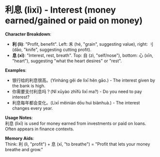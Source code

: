 # **利息 (lìxī) - Interest (money earned/gained or paid on money)**

**Character Breakdown**:  
- **利 (lì)**: "Profit, benefit". Left: 禾 (hé, "grain", suggesting value), right: 刂 (dāo, "knife", suggesting cutting profit).  
- **息 (xī)**: "Interest, rest, breath". Top: 自 (zì, "self/nose"), bottom: 心 (xīn, "heart"), suggesting "what the heart desires" or "rest".

**Examples**:  
- 银行给的利息很高。(Yínháng gěi de lìxī hěn gāo.) - The interest given by the bank is high.  
- 你需要支付利息吗？(Nǐ xūyào zhīfù lìxī ma?) - Do you need to pay interest?  
- 利息每年都会变化。(Lìxī měinián dōu huì biànhuà.) - The interest changes every year.

**Usage Notes**:  
利息 (lìxī) is used for money earned from investments or paid on loans. Often appears in finance contexts.

**Memory Aids**:  
Think: 利 (lì, "profit") + 息 (xī, "to breathe") = "Profit that lets your money breathe and grow."